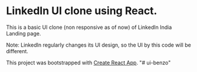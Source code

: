 # LinkedIn UI clone using React.

This is a basic UI clone (non responsive as of now) of LinkedIn India Landing page. 

Note: LinkedIn regularly changes its UI design, so the UI by this code will be different.

This project was bootstrapped with [Create React App](https://github.com/facebook/create-react-app).
"# ui-benzo" 
